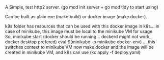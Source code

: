 A Simple, test http2 server. (go mod init server + go mod tidy to start using)

Can be built as plain exe (make build) or docker image (make docker). 

k8s folder has resources that can be used with this docker image in k8s... in case of minikube, this image must be local to the 
minikube VM for usage.
So,
minikube start (docker should be running... dockerd might not work, docker desktop prefered)
eval $(minikube -p minikube docker-env) ... this switches context to minikube VM
now make docker and the image will be created in minikube VM, and k8s can use (kc apply -f deploy.yaml)